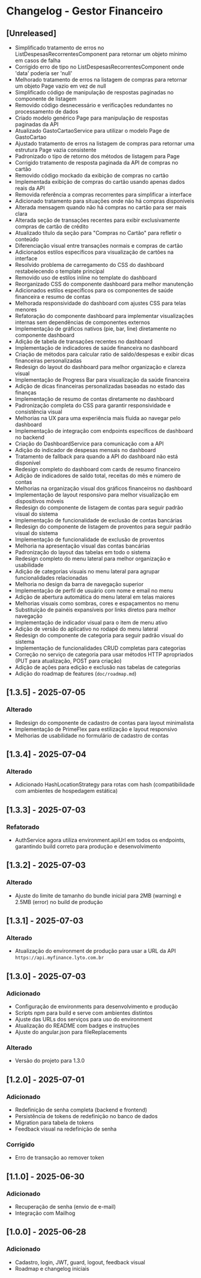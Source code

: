 # Changelog - Gestor Financeiro

## [Unreleased]

- Simplificado tratamento de erros no ListDespesasRecorrentesComponent para retornar um objeto mínimo em casos de falha
- Corrigido erro de tipo no ListDespesasRecorrentesComponent onde 'data' poderia ser 'null'
- Melhorado tratamento de erros na listagem de compras para retornar um objeto Page vazio em vez de null
- Simplificado código de manipulação de respostas paginadas no componente de listagem
- Removido código desnecessário e verificações redundantes no processamento de dados
- Criado modelo genérico Page para manipulação de respostas paginadas da API
- Atualizado GastoCartaoService para utilizar o modelo Page de GastoCartao
- Ajustado tratamento de erros na listagem de compras para retornar uma estrutura Page vazia consistente
- Padronizado o tipo de retorno dos métodos de listagem para Page
- Corrigido tratamento de resposta paginada da API de compras no cartão
- Removido código mockado da exibição de compras no cartão
- Implementada exibição de compras do cartão usando apenas dados reais da API
- Removida referência a compras recorrentes para simplificar a interface
- Adicionado tratamento para situações onde não há compras disponíveis
- Alterada mensagem quando não há compras no cartão para ser mais clara
- Alterada seção de transações recentes para exibir exclusivamente compras de cartão de crédito
- Atualizado título da seção para "Compras no Cartão" para refletir o conteúdo
- Diferenciação visual entre transações normais e compras de cartão
- Adicionados estilos específicos para visualização de cartões na interface
- Resolvido problema de carregamento do CSS do dashboard restabelecendo o template principal
- Removido uso de estilos inline no template do dashboard
- Reorganizado CSS do componente dashboard para melhor manutenção
- Adicionados estilos específicos para os componentes de saúde financeira e resumo de contas
- Melhorada responsividade do dashboard com ajustes CSS para telas menores
- Refatoração do componente dashboard para implementar visualizações internas sem dependências de componentes externos
- Implementação de gráficos nativos (pie, bar, line) diretamente no componente dashboard
- Adição de tabela de transações recentes no dashboard
- Implementação de indicadores de saúde financeira no dashboard
- Criação de métodos para calcular ratio de saldo/despesas e exibir dicas financeiras personalizadas
- Redesign do layout do dashboard para melhor organização e clareza visual
- Implementação de Progress Bar para visualização da saúde financeira
- Adição de dicas financeiras personalizadas baseadas no estado das finanças
- Implementação de resumo de contas diretamente no dashboard
- Padronização completa do CSS para garantir responsividade e consistência visual
- Melhorias na UX para uma experiência mais fluida ao navegar pelo dashboard
- Implementação de integração com endpoints específicos de dashboard no backend
- Criação do DashboardService para comunicação com a API
- Adição do indicador de despesas mensais no dashboard
- Tratamento de fallback para quando a API do dashboard não está disponível
- Redesign completo do dashboard com cards de resumo financeiro
- Adição de indicadores de saldo total, receitas do mês e número de contas
- Melhorias na organização visual dos gráficos financeiros no dashboard
- Implementação de layout responsivo para melhor visualização em dispositivos móveis
- Redesign do componente de listagem de contas para seguir padrão visual do sistema
- Implementação de funcionalidade de exclusão de contas bancárias
- Redesign do componente de listagem de proventos para seguir padrão visual do sistema
- Implementação de funcionalidade de exclusão de proventos
- Melhoria na apresentação visual das contas bancárias
- Padronização do layout das tabelas em todo o sistema
- Redesign completo do menu lateral para melhor organização e usabilidade
- Adição de categorias visuais no menu lateral para agrupar funcionalidades relacionadas
- Melhoria no design da barra de navegação superior
- Implementação de perfil de usuário com nome e email no menu
- Adição de abertura automática do menu lateral em telas maiores
- Melhorias visuais como sombras, cores e espaçamentos no menu
- Substituição de painéis expansíveis por links diretos para melhor navegação
- Implementação de indicador visual para o item de menu ativo
- Adição de versão do aplicativo no rodapé do menu lateral
- Redesign do componente de categoria para seguir padrão visual do sistema
- Implementação de funcionalidades CRUD completas para categorias
- Correção no serviço de categoria para usar métodos HTTP apropriados (PUT para atualização, POST para criação)
- Adição de ações para edição e exclusão nas tabelas de categorias
- Adição do roadmap de features (`doc/roadmap.md`)

## [1.3.5] - 2025-07-05

### Alterado

- Redesign do componente de cadastro de contas para layout minimalista
- Implementação de PrimeFlex para estilização e layout responsivo
- Melhorias de usabilidade no formulário de cadastro de contas

## [1.3.4] - 2025-07-04

### Alterado

- Adicionado HashLocationStrategy para rotas com hash (compatibilidade com ambientes de hospedagem estática)

## [1.3.3] - 2025-07-03

### Refatorado

- AuthService agora utiliza environment.apiUrl em todos os endpoints, garantindo build correto para produção e desenvolvimento

## [1.3.2] - 2025-07-03

### Alterado

- Ajuste do limite de tamanho do bundle inicial para 2MB (warning) e 2.5MB (error) no build de produção

## [1.3.1] - 2025-07-03

### Alterado

- Atualização do environment de produção para usar a URL da API `https://api.myfinance.lyto.com.br`

## [1.3.0] - 2025-07-03

### Adicionado

- Configuração de environments para desenvolvimento e produção
- Scripts npm para build e serve com ambientes distintos
- Ajuste das URLs dos serviços para uso do environment
- Atualização do README com badges e instruções
- Ajuste do angular.json para fileReplacements

### Alterado

- Versão do projeto para 1.3.0

## [1.2.0] - 2025-07-01

### Adicionado

- Redefinição de senha completa (backend e frontend)
- Persistência de tokens de redefinição no banco de dados
- Migration para tabela de tokens
- Feedback visual na redefinição de senha

### Corrigido
- Erro de transação ao remover token

## [1.1.0] - 2025-06-30
### Adicionado
- Recuperação de senha (envio de e-mail)
- Integração com Mailhog

## [1.0.0] - 2025-06-28
### Adicionado
- Cadastro, login, JWT, guard, logout, feedback visual
- Roadmap e changelog iniciais
